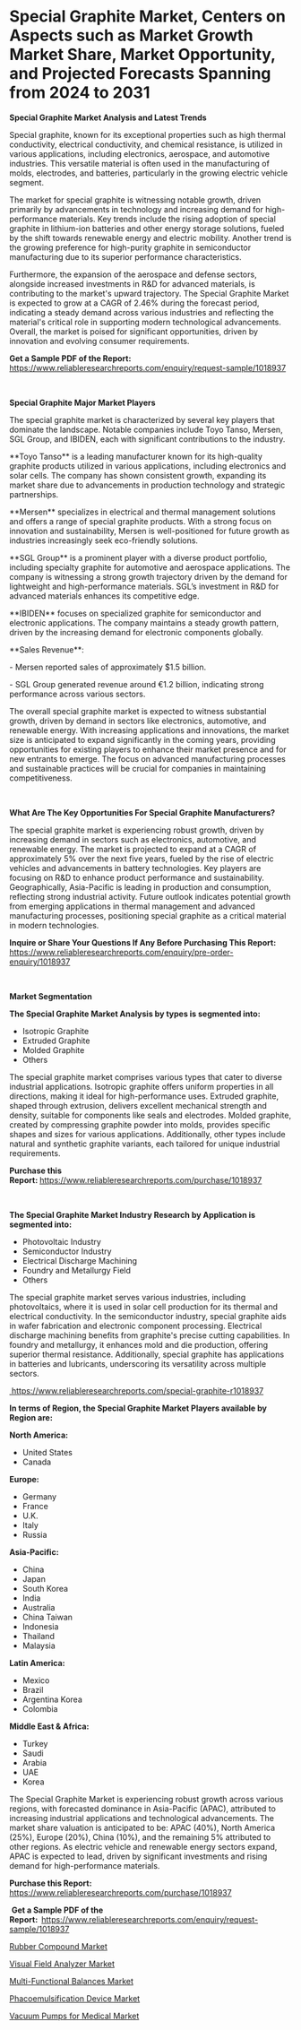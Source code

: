 <p><h1>Special Graphite Market, Centers on Aspects such as Market Growth Market Share, Market Opportunity, and Projected Forecasts Spanning from 2024 to 2031</h1></p><p><strong>Special Graphite Market Analysis and Latest Trends</strong></p>
<p><p>Special graphite, known for its exceptional properties such as high thermal conductivity, electrical conductivity, and chemical resistance, is utilized in various applications, including electronics, aerospace, and automotive industries. This versatile material is often used in the manufacturing of molds, electrodes, and batteries, particularly in the growing electric vehicle segment.</p><p>The market for special graphite is witnessing notable growth, driven primarily by advancements in technology and increasing demand for high-performance materials. Key trends include the rising adoption of special graphite in lithium-ion batteries and other energy storage solutions, fueled by the shift towards renewable energy and electric mobility. Another trend is the growing preference for high-purity graphite in semiconductor manufacturing due to its superior performance characteristics.</p><p>Furthermore, the expansion of the aerospace and defense sectors, alongside increased investments in R&D for advanced materials, is contributing to the market's upward trajectory. The Special Graphite Market is expected to grow at a CAGR of 2.46% during the forecast period, indicating a steady demand across various industries and reflecting the material's critical role in supporting modern technological advancements. Overall, the market is poised for significant opportunities, driven by innovation and evolving consumer requirements.</p></p>
<p><strong>Get a Sample PDF of the Report:&nbsp;</strong> <a href="https://www.reliableresearchreports.com/enquiry/request-sample/1018937?utm_campaign=32&utm_medium=2&utm_source=Github&utm_content=ia&utm_term=06112024&utm_id=special-graphite">https://www.reliableresearchreports.com/enquiry/request-sample/1018937</a></p>
<p>&nbsp;</p>
<p><strong>Special Graphite Major Market Players</strong></p>
<p><p>The special graphite market is characterized by several key players that dominate the landscape. Notable companies include Toyo Tanso, Mersen, SGL Group, and IBIDEN, each with significant contributions to the industry.</p><p>**Toyo Tanso** is a leading manufacturer known for its high-quality graphite products utilized in various applications, including electronics and solar cells. The company has shown consistent growth, expanding its market share due to advancements in production technology and strategic partnerships.</p><p>**Mersen** specializes in electrical and thermal management solutions and offers a range of special graphite products. With a strong focus on innovation and sustainability, Mersen is well-positioned for future growth as industries increasingly seek eco-friendly solutions.</p><p>**SGL Group** is a prominent player with a diverse product portfolio, including specialty graphite for automotive and aerospace applications. The company is witnessing a strong growth trajectory driven by the demand for lightweight and high-performance materials. SGL’s investment in R&D for advanced materials enhances its competitive edge.</p><p>**IBIDEN** focuses on specialized graphite for semiconductor and electronic applications. The company maintains a steady growth pattern, driven by the increasing demand for electronic components globally.</p><p>**Sales Revenue**: </p><p>- Mersen reported sales of approximately $1.5 billion.</p><p>- SGL Group generated revenue around €1.2 billion, indicating strong performance across various sectors.</p><p>The overall special graphite market is expected to witness substantial growth, driven by demand in sectors like electronics, automotive, and renewable energy. With increasing applications and innovations, the market size is anticipated to expand significantly in the coming years, providing opportunities for existing players to enhance their market presence and for new entrants to emerge. The focus on advanced manufacturing processes and sustainable practices will be crucial for companies in maintaining competitiveness.</p></p>
<p>&nbsp;</p>
<p><strong>What Are The Key Opportunities For Special Graphite Manufacturers?</strong></p>
<p><p>The special graphite market is experiencing robust growth, driven by increasing demand in sectors such as electronics, automotive, and renewable energy. The market is projected to expand at a CAGR of approximately 5% over the next five years, fueled by the rise of electric vehicles and advancements in battery technologies. Key players are focusing on R&D to enhance product performance and sustainability. Geographically, Asia-Pacific is leading in production and consumption, reflecting strong industrial activity. Future outlook indicates potential growth from emerging applications in thermal management and advanced manufacturing processes, positioning special graphite as a critical material in modern technologies.</p></p>
<p><strong>Inquire or Share Your Questions If Any Before Purchasing This Report:</strong> <a href="https://www.reliableresearchreports.com/enquiry/pre-order-enquiry/1018937?utm_campaign=32&utm_medium=2&utm_source=Github&utm_content=ia&utm_term=06112024&utm_id=special-graphite">https://www.reliableresearchreports.com/enquiry/pre-order-enquiry/1018937</a></p>
<p>&nbsp;</p>
<p><strong>Market Segmentation</strong></p>
<p><strong>The Special Graphite Market Analysis by types is segmented into:</strong></p>
<p><ul><li>Isotropic Graphite</li><li>Extruded Graphite</li><li>Molded Graphite</li><li>Others</li></ul></p>
<p><p>The special graphite market comprises various types that cater to diverse industrial applications. Isotropic graphite offers uniform properties in all directions, making it ideal for high-performance uses. Extruded graphite, shaped through extrusion, delivers excellent mechanical strength and density, suitable for components like seals and electrodes. Molded graphite, created by compressing graphite powder into molds, provides specific shapes and sizes for various applications. Additionally, other types include natural and synthetic graphite variants, each tailored for unique industrial requirements.</p></p>
<p><strong>Purchase this Report:&nbsp;</strong><a href="https://www.reliableresearchreports.com/purchase/1018937?utm_campaign=32&utm_medium=2&utm_source=Github&utm_content=ia&utm_term=06112024&utm_id=special-graphite">https://www.reliableresearchreports.com/purchase/1018937</a></p>
<p>&nbsp;</p>
<p><strong>The Special Graphite Market Industry Research by Application is segmented into:</strong></p>
<p><ul><li>Photovoltaic Industry</li><li>Semiconductor Industry</li><li>Electrical Discharge Machining</li><li>Foundry and Metallurgy Field</li><li>Others</li></ul></p>
<p><p>The special graphite market serves various industries, including photovoltaics, where it is used in solar cell production for its thermal and electrical conductivity. In the semiconductor industry, special graphite aids in wafer fabrication and electronic component processing. Electrical discharge machining benefits from graphite's precise cutting capabilities. In foundry and metallurgy, it enhances mold and die production, offering superior thermal resistance. Additionally, special graphite has applications in batteries and lubricants, underscoring its versatility across multiple sectors.</p></p>
<p><a href="https://www.reliableresearchreports.com/special-graphite-r1018937?utm_campaign=32&utm_medium=2&utm_source=Github&utm_content=ia&utm_term=06112024&utm_id=special-graphite">&nbsp;https://www.reliableresearchreports.com/special-graphite-r1018937</a></p>
<p><strong>In terms of Region, the Special Graphite Market Players available by Region are:</strong></p>
<p>
    <p> <strong> North America: </strong>
        <ul>
            <li>United States</li>
            <li>Canada</li>
        </ul>
        </p> 
    <p> <strong> Europe: </strong>
        <ul>
            <li>Germany</li>
            <li>France</li>
            <li>U.K.</li>
            <li>Italy</li>
            <li>Russia</li>
        </ul>
        </p> 
    <p> <strong> Asia-Pacific: </strong>
        <ul>
            <li>China</li>
            <li>Japan</li>
            <li>South Korea</li>
            <li>India</li>
            <li>Australia</li>
            <li>China Taiwan</li>
            <li>Indonesia</li>
            <li>Thailand</li>
            <li>Malaysia</li>
        </ul>
        </p> 
    <p> <strong> Latin America: </strong>
        <ul>
            <li>Mexico</li>
            <li>Brazil</li>
            <li>Argentina Korea</li>
            <li>Colombia</li>
        </ul>
        </p> 
    <p> <strong> Middle East & Africa: </strong>
        <ul>
            <li>Turkey</li>
            <li>Saudi</li>
            <li>Arabia</li>
            <li>UAE</li>
            <li>Korea</li>
        </ul>
    </p>
    </p>
<p><p>The Special Graphite Market is experiencing robust growth across various regions, with forecasted dominance in Asia-Pacific (APAC), attributed to increasing industrial applications and technological advancements. The market share valuation is anticipated to be: APAC (40%), North America (25%), Europe (20%), China (10%), and the remaining 5% attributed to other regions. As electric vehicle and renewable energy sectors expand, APAC is expected to lead, driven by significant investments and rising demand for high-performance materials.</p></p>
<p><strong>Purchase this Report: </strong><a href="https://www.reliableresearchreports.com/purchase/1018937?utm_campaign=32&utm_medium=2&utm_source=Github&utm_content=ia&utm_term=06112024&utm_id=special-graphite">https://www.reliableresearchreports.com/purchase/1018937</a></p>
<p>&nbsp;<strong>Get a Sample PDF of the Report:&nbsp;&nbsp;</strong><a href="https://www.reliableresearchreports.com/enquiry/request-sample/1018937?utm_campaign=32&utm_medium=2&utm_source=Github&utm_content=ia&utm_term=06112024&utm_id=special-graphite">https://www.reliableresearchreports.com/enquiry/request-sample/1018937</a></p>
<p><strong></strong></p>
<p><p><a href="https://github.com/AlbertGonzalez266/Market-Research-Report-List-1/blob/main/rubber-compound-market.md?utm_campaign=32&utm_medium=2&utm_source=Github&utm_content=ia&utm_term=06112024&utm_id=special-graphite">Rubber Compound Market</a></p><p><a href="https://issuu.com/reportprime-2/docs/visual-field-analyzer-market-size-2_7c764c896941e3?utm_campaign=32&utm_medium=2&utm_source=Github&utm_content=ia&utm_term=06112024&utm_id=special-graphite">Visual Field Analyzer Market</a></p><p><a href="https://www.linkedin.com/pulse/multi-functional-balances-market-consolidation-impact-structure-8fxnf?utm_campaign=32&utm_medium=2&utm_source=Github&utm_content=ia&utm_term=06112024&utm_id=special-graphite">Multi-Functional Balances Market</a></p><p><a href="https://issuu.com/reportprime-2/docs/phacoemulsification-device-market-s_14d5677d9fdd6c?utm_campaign=32&utm_medium=2&utm_source=Github&utm_content=ia&utm_term=06112024&utm_id=special-graphite">Phacoemulsification Device Market</a></p><p><a href="https://www.linkedin.com/pulse/emerging-trends-vacuum-pumps-medical-market-global-outlook-shnpe?utm_campaign=32&utm_medium=2&utm_source=Github&utm_content=ia&utm_term=06112024&utm_id=special-graphite">Vacuum Pumps for Medical Market</a></p></p>